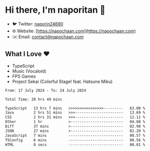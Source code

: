 # Hi there, I'm naporitan 👋

- 🐦 Twitter: [naporin24690](https://twitter.com/naporin24690)
- 🌐 Website: [https://napochaan.com](https://napochaan.com)
- ✉️ Email: [contact@napochaan.com](mailto:contact@napochaan.com)

## What I Love ❤️
- TypeScript
- Music (Vocaloid)
- FPS Games
- Project Sekai (Colorful Stage! feat. Hatsune Miku)

<!--START_SECTION:waka-->

```txt
From: 17 July 2024 - To: 24 July 2024

Total Time: 20 hrs 49 mins

TypeScript   13 hrs 7 mins   >>>>>>>>>>>>>>>>---------   63.00 %
Java         2 hrs 51 mins   >>>----------------------   13.69 %
CSS          2 hrs 31 mins   >>>----------------------   12.11 %
Other        1 hr            >------------------------   04.88 %
Diff         37 mins         >------------------------   02.98 %
JSON         27 mins         >------------------------   02.20 %
JavaScript   7 mins          -------------------------   00.57 %
TSConfig     6 mins          -------------------------   00.56 %
HTML         0 secs          -------------------------   00.01 %
```

<!--END_SECTION:waka-->

